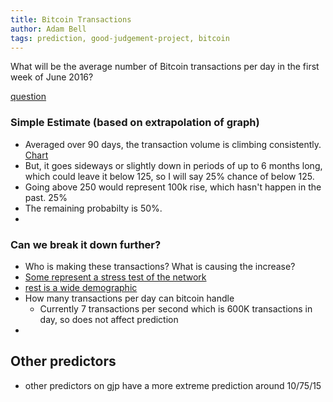 ```yaml
---
title: Bitcoin Transactions
author: Adam Bell
tags: prediction, good-judgement-project, bitcoin
---
```


What will be the average number of Bitcoin transactions per day in the first week of June 2016?

<!--more-->
[question](https://www.gjopen.com/questions/46-what-will-be-the-average-number-of-bitcoin-transactions-per-day-in-the-first-week-of-june-2016)

### Simple Estimate (based on extrapolation of graph) ###

* Averaged over 90 days, the transaction volume is climbing consistently. [Chart](https://blockchain.info/charts/n-transactions?timespan=all&showDataPoints=false&daysAverageString=90&show_header=true&scale=0&address=)
* But, it goes sideways or slightly down in periods of up to 6 months long, which could leave it below 125, so I will say 25% chance of below 125.
* Going above 250 would represent 100k rise, which hasn't happen in the past.  25%
* The remaining probabilty is 50%.
*

### Can we break it down further? ###

* Who is making these transactions? What is causing the increase?
* [Some represent a stress test of the network](https://tradeblock.com/blog/analysis-of-bitcoin-transaction-size-trends)
* [rest is a wide demographic](https://blog.coinbase.com/2015/07/15/bitcoin-trends-in-1h-2015/)
* How many transactions per day can bitcoin handle
  * Currently 7 transactions per second which is 600K transactions in day, so does not affect prediction
*

## Other predictors ##

* other predictors on gjp have a more extreme prediction around 10/75/15
